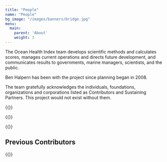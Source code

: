 ```yaml
---
title: "People"
name: "People"
bg_image: "/images/banners/bridge.jpg"
menu:
  main:
    parent: 'About'
    weight: 3
---
```

The Ocean Health Index team develops scientific methods and calculates scores, manages current operations and directs future development, and communicates results to governments, marine managers, scientists, and the public.  

Ben Halpern has been with the project since planning began in 2008.  

The team gratefully acknowledges the individuals, foundations, organizations and corporations listed as Contributors and Sustaining Partners. This project would not exist without them.

{{<peopleCards path="people.csv">}}

{{<peopleCards path="fellows.csv">}}

{{<contributors path="current_contributors.json">}}

## Previous Contributors

{{<contributors path="contributors.json">}}



